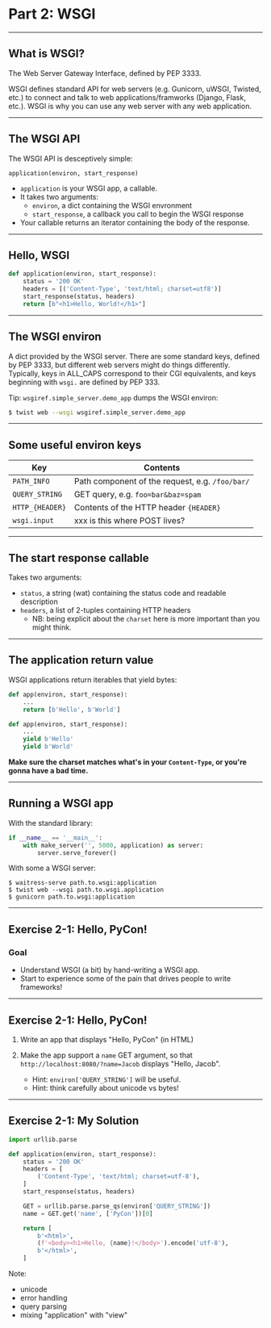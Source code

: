 # Part 2: WSGI

---

## What is WSGI?

The Web Server Gateway Interface, defined by PEP 3333.

WSGI defines standard API for web servers (e.g. Gunicorn, uWSGI, Twisted, etc.) to connect and talk to web applications/framworks (Django, Flask, etc.). WSGI is why you can use any web server with any web application.

---

## The WSGI API

The WSGI API is desceptively simple:

`application(environ, start_response)`

- `application` is your WSGI app, a callable.
- It takes two arguments:
    - `environ`, a dict containing the WSGI envronment
    - `start_response`, a callback you call to begin the WSGI response
- Your callable returns an iterator containing the body of the response.

---

## Hello, WSGI

```python
def application(environ, start_response):
    status = '200 OK'
    headers = [('Content-Type', 'text/html; charset=utf8')]
    start_response(status, headers)
    return [b"<h1>Hello, World!</h1>"]
```

---

## The WSGI environ

A dict provided by the WSGI server. There are some standard keys, defined by PEP 3333, but different web servers might do things differently. Typically, keys in ALL_CAPS correspond to their CGI equivalents, and keys beginning with `wsgi.` are defined by PEP 333.

Tip: `wsgiref.simple_server.demo_app` dumps the WSGI environ:

```bash
$ twist web --wsgi wsgiref.simple_server.demo_app
```

---

## Some useful environ keys

| Key | Contents |
| --- | --- |
| `PATH_INFO` | Path component of the request, e.g. `/foo/bar/` |
| `QUERY_STRING` | GET query, e.g. `foo=bar&baz=spam` |
| `HTTP_{HEADER}` | Contents of the HTTP header `{HEADER}` |
| `wsgi.input` | xxx is this where POST lives? |

---

## The start response callable

Takes two arguments:

- `status`, a string (wat) containing the status code and readable description
- `headers`, a list of 2-tuples containing HTTP headers
    - NB: being explicit about the `charset` here is more important than you might think.

---

## The application return value

WSGI applications return iterables that yield bytes:

```python
def app(environ, start_response):
    ...
    return [b'Hello', b'World']

def app(environ, start_response):
    ...
    yield b'Hello'
    yield b'World'
```

**Make sure the charset matches what's in your `Content-Type`, or you're gonna have a bad time.**

---

## Running a WSGI app

With the standard library:

```python
if __name__ == '__main__':
    with make_server('', 5000, application) as server:
        server.serve_forever()
```

With some a WSGI server:

```
$ waitress-serve path.to.wsgi:application
$ twist web --wsgi path.to.wsgi.application
$ gunicorn path.to.wsgi:application
```

---

## Exercise 2-1: Hello, PyCon!

### Goal

- Understand WSGI (a bit) by hand-writing a WSGI app.
- Start to experience some of the pain that drives people to write frameworks!

---

## Exercise 2-1: Hello, PyCon!

1. Write an app that displays "Hello, PyCon" (in HTML)

2. Make the app support a `name` GET argument, so that `http://localhost:8080/?name=Jacob` displays "Hello, Jacob".
    - Hint: `environ['QUERY_STRING']` will be useful.
    - Hint: think carefully about unicode vs bytes!

---

## Exercise 2-1: My Solution

```python
import urllib.parse

def application(environ, start_response):
    status = '200 OK'
    headers = [
        ('Content-Type', 'text/html; charset=utf-8'),
    ]
    start_response(status, headers)

    GET = urllib.parse.parse_qs(environ['QUERY_STRING'])
    name = GET.get('name', ['PyCon'])[0]

    return [
        b'<html>',
        (f'<body><h1>Hello, {name}!</body>').encode('utf-8'),
        b'</html>',
    ]
```

Note:
- unicode
- error handling
- query parsing
- mixing "application" with "view"
